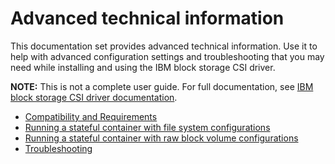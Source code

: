 # Advanced technical information

This documentation set provides advanced technical information. Use it to help with advanced configuration settings and troubleshooting that you may need while installing and using the IBM block storage CSI driver.

**NOTE:** This is not a complete user guide. For full documentation, see [IBM block storage CSI driver documentation](https://www.ibm.com/docs/en/stg-block-csi-driver).

- [Compatibility and Requirements](advanced_compatibility_reqs.md)
- [Running a stateful container with file system configurations](advanced_running_stateful_filesystem.md)
- [Running a stateful container with raw block volume configurations](advanced_running_stateful_block.md)
- [Troubleshooting](advanced_troubleshooting.md)